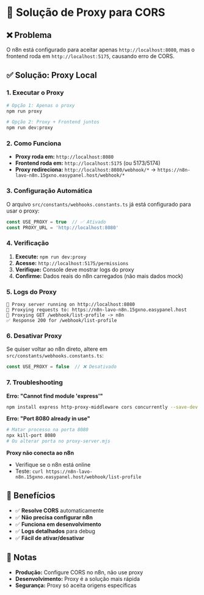 # 🚀 Solução de Proxy para CORS

## ❌ Problema
O n8n está configurado para aceitar apenas `http://localhost:8080`, mas o frontend roda em `http://localhost:5175`, causando erro de CORS.

## ✅ Solução: Proxy Local

### **1. Executar o Proxy**

```bash
# Opção 1: Apenas o proxy
npm run proxy

# Opção 2: Proxy + Frontend juntos
npm run dev:proxy
```

### **2. Como Funciona**

- **Proxy roda em:** `http://localhost:8080`
- **Frontend roda em:** `http://localhost:5175` (ou 5173/5174)
- **Proxy redireciona:** `http://localhost:8080/webhook/*` → `https://n8n-lavo-n8n.15gxno.easypanel.host/webhook/*`

### **3. Configuração Automática**

O arquivo `src/constants/webhooks.constants.ts` já está configurado para usar o proxy:

```typescript
const USE_PROXY = true  // ✅ Ativado
const PROXY_URL = 'http://localhost:8080'
```

### **4. Verificação**

1. **Execute:** `npm run dev:proxy`
2. **Acesse:** `http://localhost:5175/permissions`
3. **Verifique:** Console deve mostrar logs do proxy
4. **Confirme:** Dados reais do n8n carregados (não mais dados mock)

### **5. Logs do Proxy**

```
🚀 Proxy server running on http://localhost:8080
📡 Proxying requests to: https://n8n-lavo-n8n.15gxno.easypanel.host
🔄 Proxying GET /webhook/list-profile -> n8n
✅ Response 200 for /webhook/list-profile
```

### **6. Desativar Proxy**

Se quiser voltar ao n8n direto, altere em `src/constants/webhooks.constants.ts`:

```typescript
const USE_PROXY = false  // ❌ Desativado
```

### **7. Troubleshooting**

**Erro: "Cannot find module 'express'"**
```bash
npm install express http-proxy-middleware cors concurrently --save-dev
```

**Erro: "Port 8080 already in use"**
```bash
# Matar processo na porta 8080
npx kill-port 8080
# Ou alterar porta no proxy-server.mjs
```

**Proxy não conecta ao n8n**
- Verifique se o n8n está online
- Teste: `curl https://n8n-lavo-n8n.15gxno.easypanel.host/webhook/list-profile`

## 🎯 Benefícios

- ✅ **Resolve CORS** automaticamente
- ✅ **Não precisa configurar n8n**
- ✅ **Funciona em desenvolvimento**
- ✅ **Logs detalhados** para debug
- ✅ **Fácil de ativar/desativar**

## 📝 Notas

- **Produção:** Configure CORS no n8n, não use proxy
- **Desenvolvimento:** Proxy é a solução mais rápida
- **Segurança:** Proxy só aceita origens específicas
